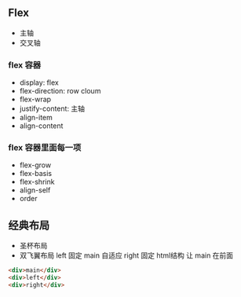 ##  Flex
-  主轴
-  交叉轴
### flex 容器
-   display: flex
-   flex-direction: row cloum
-   flex-wrap
-   justify-content: 主轴
-   align-item
-   align-content
### flex 容器里面每一项
-   flex-grow
-   flex-basis
-   flex-shrink
-   align-self
-   order

##  经典布局
-   圣杯布局
-   双飞翼布局
left 固定  main 自适应  right 固定
html结构 让 main 在前面
```html
<div>main</div>
<div>left</div>
<div>right</div>
```